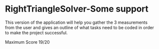 # RightTriangleSolver-Some support

This version of the application will help you gather the 3 measurements from the user and gives an outline of what tasks need to be coded in order to make the project successful.
 
Maximum Score 19/20

